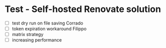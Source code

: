 # Test - Self-hosted Renovate solution


-[ ] test dry run on file saving Corrado 
-[ ] token expiration workaround Filippo
-[ ] matrix strategy
-[ ] increasing performance

